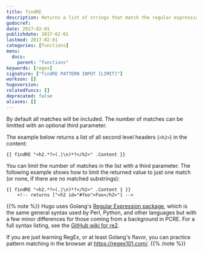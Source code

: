 ```yaml
---
title: findRE
description: Returns a list of strings that match the regular expression.
godocref:
date: 2017-02-01
publishdate: 2017-02-01
lastmod: 2017-02-01
categories: [functions]
menu:
  docs:
    parent: "functions"
keywords: [regex]
signature: ["findRE PATTERN INPUT [LIMIT]"]
workson: []
hugoversion:
relatedfuncs: []
deprecated: false
aliases: []
---
```



By default all matches will be included. The number of matches can be limitted with an optional third parameter.

The example below returns a list of all second level headers (`<h2>`) in the content:

```
{{ findRE "<h2.*?>(.|\n)*?</h2>" .Content }}
```

You can limit the number of matches in the list with a third parameter. The following example shows how to limit the returned value to just one match (or none, if there are no matched substrings):

```
{{ findRE "<h2.*?>(.|\n)*?</h2>" .Content 1 }}
    <!-- returns ["<h2 id="#foo">Foo</h2>"] -->
```

{{% note %}}
Hugo uses Golang's [Regular Expression package](https://golang.org/pkg/regexp/), which is the same general syntax used by Perl, Python, and other languages but with a few minor differences for those coming from a background in PCRE. For a full syntax listing, see the [GitHub wiki for re2](https://github.com/google/re2/wiki/Syntax).

If you are just learning RegEx, or at least Golang's flavor, you can practice pattern matching in the browser at <https://regex101.com/>.
{{% /note %}}


[partials]: /templates/partials/
[`plainify`]: /functions/plainify/
[toc]: /content-management/toc/
[`urlize`]: /functions/urlize
